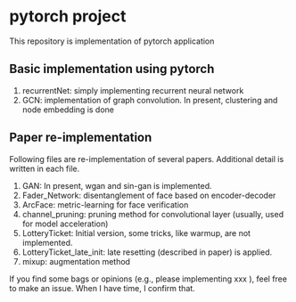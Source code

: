 # pytorch project
This repository is implementation of pytorch application

## Basic implementation using pytorch
1. recurrentNet: simply implementing recurrent neural network
2. GCN: implementation of graph convolution. In present, clustering and node embedding is done

## Paper re-implementation
Following files are re-implementation of several papers.
Additional detail is written in each file.
1. GAN: In present, wgan and sin-gan is implemented.
2. Fader_Network: disentanglement of face based on encoder-decoder
3. ArcFace: metric-learning for face verification
4. channel_pruning: pruning method for convolutional layer (usually, used for model acceleration)
5. LotteryTicket: Initial version, some tricks, like warmup, are not implemented.
6. LotteryTicket_late_init: late resetting (described in paper) is applied.
7. mixup: augmentation method

If you find some bags or opinions (e.g., please implementing xxx ), feel free to make an issue.
When I have time, I confirm that.

